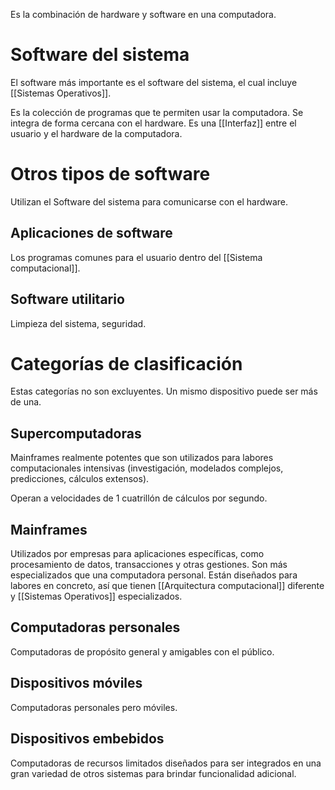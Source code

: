 Es la combinación de hardware y software en una computadora. 

# Software del sistema
El software más importante es el software del sistema, el cual incluye [[Sistemas Operativos]].  

Es la colección de programas que te permiten usar la computadora. Se integra de forma cercana con el hardware. Es una [[Interfaz]] entre el usuario y el hardware de la computadora. 

# Otros tipos de software
Utilizan el Software del sistema para comunicarse con el hardware.
## Aplicaciones de software
Los programas comunes para el usuario dentro del [[Sistema computacional]]. 

## Software utilitario
Limpieza del sistema, seguridad. 


# Categorías de clasificación
Estas categorías no son excluyentes. Un mismo dispositivo puede ser más de una.

## Supercomputadoras
Mainframes realmente potentes que son utilizados para labores computacionales intensivas (investigación, modelados complejos, predicciones, cálculos extensos).

Operan a velocidades de 1 cuatrillón de cálculos por segundo. 

## Mainframes
Utilizados por empresas para aplicaciones específicas, como procesamiento de datos, transacciones y otras gestiones. Son más especializados que una computadora personal. Están diseñados para labores en concreto, así que tienen [[Arquitectura computacional]] diferente y [[Sistemas Operativos]] especializados.

## Computadoras personales
Computadoras de propósito general y amigables con el público. 

## Dispositivos móviles
Computadoras personales pero móviles.

## Dispositivos embebidos
Computadoras de recursos limitados diseñados para ser integrados en una gran variedad de otros sistemas para brindar funcionalidad adicional.
